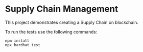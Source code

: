 # Supply Chain Management

This project demonstrates creating a Supply Chain on blockchain. 

To run the tests use the following commands:

```shell
npm install
npx hardhat test
```
